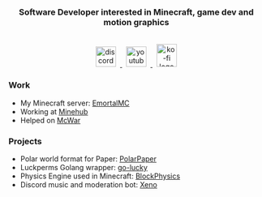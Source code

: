 

<div align="center">
  <h3><b>Software Developer interested in Minecraft, game dev and motion graphics</b></h2>
  
  <br>
  <a href="https://discord.com/invite/TZyuMSha96" target="_blank">
    <img src="https://raw.githubusercontent.com/maurodesouza/profile-readme-generator/master/src/assets/icons/social/discord/default.svg" width="40" height="40" hspace="8" alt="discord logo"  />
  </a>
  <a href="https://www.youtube.com/emortal" target="_blank">
    <img src="https://raw.githubusercontent.com/maurodesouza/profile-readme-generator/master/src/assets/icons/social/youtube/default.svg" width="40" height="40" hspace="8" alt="youtube logo"  />
  </a>
  </a>
  <a href="https://ko-fi.com/emortal" target="_blank">
    <img src="https://uploads-ssl.webflow.com/5c14e387dab576fe667689cf/61e1116779fc0a9bd5bdbcc7_Frame%206.png" width="40" height="45" hspace="8" alt="ko-fi logo"  />
  </a>
</div>

### Work
- My Minecraft server: [EmortalMC](https://github.com/EmortalMC)
- Working at [Minehub](https://github.com/MinehubMC)
- Helped on [McWar](https://github.com/mcwarproject)

### Projects
- Polar world format for Paper: [PolarPaper](https://github.com/MinehubMC/PolarPaper)
- Luckperms Golang wrapper: [go-lucky](https://github.com/MinehubMC/go-lucky)
- Physics Engine used in Minecraft: [BlockPhysics](https://github.com/emortaldev/BlockPhysics)
- Discord music and moderation bot: [Xeno](https://github.com/emortaldev/Xeno)

